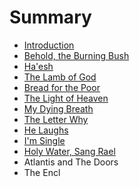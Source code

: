 # Summary

* [Introduction](README.md)
* [Behold, the Burning Bush](behold,_the_burning_bush.md)
* [Ha'esh](chapter1.md)
* [The Lamb of God](the_lamb_of_god.md)
* [Bread for the Poor](bread_for_the_poor.md)
* [The Light of Heaven](the_light_of_heaven.md)
* [My Dying Breath](my_dying_breath.md)
* [The Letter Why](the_letter_why.md)
* [He Laughs](hamd.md/he_laughs.md)
* [I'm Single](im_single.md)
* [Holy Water, Sang Rael](holy_water,_sang_rael.md)
* Atlantis and The Doors
* The Encl

